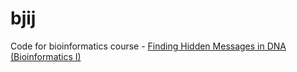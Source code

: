 # bjij
Code for bioinformatics course - [Finding Hidden Messages in DNA (Bioinformatics I)](https://www.coursera.org/learn/dna-analysis?specialization=bioinformatics)
